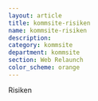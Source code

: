 ```yaml
---
layout: article
title: kommsite-risiken
name: kommsite-risiken
description: 
category: kommsite
department: kommsite
section: Web Relaunch
color_scheme: orange
---
```


Risiken